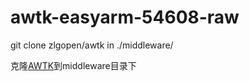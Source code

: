 # awtk-easyarm-54608-raw
git clone zlgopen/awtk in ./middleware/

克隆[AWTK](https://github.com/zlgopen/awtk)到middleware目录下
